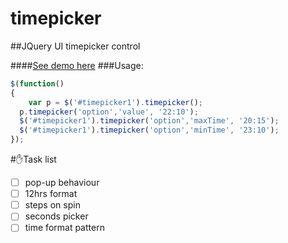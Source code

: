 timepicker
==========

##JQuery UI timepicker control

####[See demo here](http://jsfiddle.net/LuLct/1/)
###Usage:
```javascript
$(function()
{
	var p = $('#timepicker1').timepicker();
  p.timepicker('option','value', '22:10');
  $('#timepicker1').timepicker('option','maxTime', '20:15');
  $('#timepicker1').timepicker('option','minTime', '23:10');
});
```
#:raised_hand:Task list
- [ ] pop-up behaviour
- [ ] 12hrs format
- [ ] steps on spin
- [ ] seconds picker
- [ ] time format pattern

